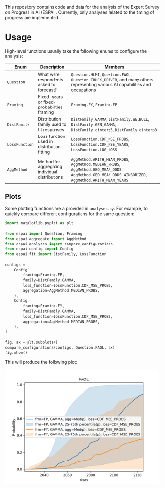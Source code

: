 This repository contains code and data for the analysis of the Expert Survey on Progress in AI (ESPAI). Currently, only analyses related to the timing of progress are implemented.

# Usage
High-level functions usually take the following enums to configure the analysis: 

| Enum           | Description                                     | Members                                                  |
| -------------- | ----------------------------------------------- | -------------------------------------------------------- |
| `Question`     | What were respondents asked to forecast?        | `Question.HLMI`, `Question.FAOL`, `Question.TRUCK_DRIVER`, and many others representing various AI capabilities and occupations |
| `Framing`      | Fixed-years or fixed-probabilities framing      | `Framing.FY`, `Framing.FP`                               |
| `DistFamily`   | Distribution family used to fit responses       | `DistFamily.GAMMA`, `DistFamily.WEIBULL`, `DistFamily.GEN_GAMMA`, `DistFamily.cinterp5`, `DistFamily.cinterp3` |
| `LossFunction` | Loss function used in distribution fitting      | `LossFunction.CDF_MSE_PROBS`, `LossFunction.CDF_MSE_YEARS`, `LossFunction.LOG_LOSS` |
| `AggMethod`    | Method for aggregating individual distributions | `AggMethod.ARITH_MEAN_PROBS`, `AggMethod.MEDIAN_PROBS`, `AggMethod.GEO_MEAN_ODDS`, `AggMethod.GEO_MEAN_ODDS_WINSORIZED`, `AggMethod.ARITH_MEAN_YEARS` |

## Plots
Some plotting functions are a provided in `analyses.py`. For example, to quickly compare different configurations for the same question:

```python
import matplotlib.pyplot as plt

from espai import Question, Framing
from espai.aggregate import AggMethod
from espai.analyses import compare_configurations
from espai.config import Config
from espai.fit import DistFamily, LossFunction

configs = [
    Config(
        framing=Framing.FP,
        family=DistFamily.GAMMA,
        loss_function=LossFunction.CDF_MSE_PROBS,
        aggregation=AggMethod.MEDIAN_PROBS,
    ),
    Config(
        framing=Framing.FY,
        family=DistFamily.GAMMA,
        loss_function=LossFunction.CDF_MSE_PROBS,
        aggregation=AggMethod.MEDIAN_PROBS,
    ),
]

fig, ax = plt.subplots()
compare_configurations(configs, Question.FAOL, ax)
fig.show()
```
This will produce the following plot:

<img alt="" width="500" src="./README-plot.png">